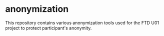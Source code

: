 # anonymization
This repository contains various anonymization tools used for the FTD U01 project to protect participant's anonymity.
